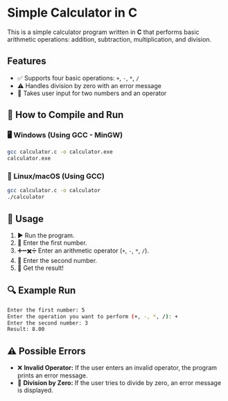 # Simple Calculator in C

This is a simple calculator program written in **C** that performs basic arithmetic operations: addition, subtraction, multiplication, and division.

## Features

- ✅ Supports four basic operations: `+`, `-`, `*`, `/`
- ⚠️ Handles division by zero with an error message
- 📝 Takes user input for two numbers and an operator

## 🎯 How to Compile and Run

### 🖥️ Windows (Using GCC - MinGW)

```sh
gcc calculator.c -o calculator.exe
calculator.exe
```

### 🐧 Linux/macOS (Using GCC)

```sh
gcc calculator.c -o calculator
./calculator
```

## 📌 Usage

1. ▶️ Run the program.
2. 🔢 Enter the first number.
3. ➕➖✖️➗ Enter an arithmetic operator (`+`, `-`, `*`, `/`).
4. 🔢 Enter the second number.
5. 🎉 Get the result!

## 🔍 Example Run

```sh
Enter the first number: 5
Enter the operation you want to perform (+, -, *, /): +
Enter the second number: 3
Result: 8.00
```

## ⚠️ Possible Errors

- ❌ **Invalid Operator:** If the user enters an invalid operator, the program prints an error message.
- 🚫 **Division by Zero:** If the user tries to divide by zero, an error message is displayed.

##
